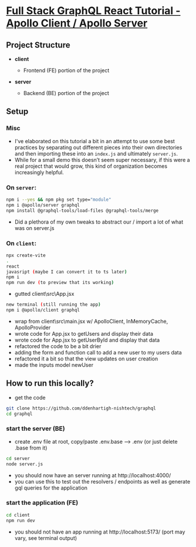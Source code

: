 # [Full Stack GraphQL React Tutorial - Apollo Client / Apollo Server](https://www.youtube.com/watch?v=BNYwj0ZvU1U)

## Project Structure

-   **client**

    -   Frontend (FE) portion of the project

-   **server**
    -   Backend (BE) portion of the project

## Setup

### Misc

-   I've elaborated on this tutorial a bit in an attempt to use some best practices by separating out different pieces into their own directories and then importing these into an `index.js` and ultimately `server.js`.
-   While for a small demo this doesn’t seem super necessary, if this were a real project that would grow, this kind of organization becomes increasingly helpful.

### On `server`:

```bash
npm i --yes && npm pkg set type="module"
npm i @apollo/server graphql
npm install @graphql-tools/load-files @graphql-tools/merge
```

-   Did a plethora of my own tweaks to abstract our / import a lot of what was on server.js

### On `client`:

```bash
npx create-vite
.
react
javasript (maybe I can convert it to ts later)
npm i
npm run dev (to preview that its working)
```

-   gutted client\src\App.jsx

```bash
new terminal (still running the app)
npm i @apollo/client graphql
```

-   wrap <App /> from client\src\main.jsx w/ ApolloClient, InMemoryCache, ApolloProvider
-   wrote code for App.jsx to getUsers and display their data
-   wrote code for App.jsx to getUserById and display that data
-   refactored the code to be a bit drier
-   adding the form and function call to add a new user to my users data
-   refactored it a bit so that the view updates on user creation
-   made the inputs model newUser

## How to run this locally?

-   get the code

```bash
git clone https://github.com/ddenhartigh-nishtech/graphql
cd graphql
```

### start the server (BE)

-   create .env file at root, copy/paste .env.base --> .env (or just delete .base from it)

```bash
cd server
node server.js
```

-   you should now have an server running at http://localhost:4000/
-   you can use this to test out the resolvers / endpoints as well as generate gql queries for the application

### start the application (FE)

```bash
cd client
npm run dev
```

-   you should not have an app running at http://localhost:5173/ (port may vary, see terminal output)
